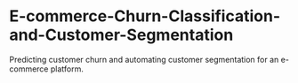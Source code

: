 # E-commerce-Churn-Classification-and-Customer-Segmentation
Predicting customer churn and automating customer segmentation for an e-commerce platform.
